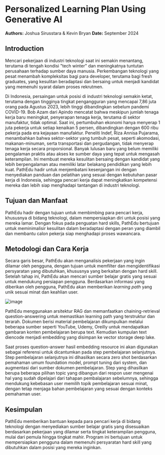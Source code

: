 # Personalized Learning Plan Using Generative AI

**Authors:** Joshua Sirusstara & Kevin Bryan
**Date:** September 2024

## Introduction

Mencari pekerjaan di industri teknologi saat ini semakin menantang, terutama di tengah kondisi "tech winter" dan meningkatnya tuntutan perusahaan terhadap sumber daya manusia. Perkembangan teknologi yang pesat menambah kompleksitas bagi para developer, terutama bagi fresh graduates, yang kesulitan beradaptasi dan bersaing untuk menjadi kandidat yang memenuhi syarat dalam proses rekrutmen.

Di Indonesia, persaingan untuk posisi di industri teknologi semakin ketat, terutama dengan tingginya tingkat pengangguran yang mencapai 7,86 juta orang pada Agustus 2023, lebih tinggi dibandingkan sebelum pandemi COVID-19. Bob Azam dari Apindo mencatat bahwa meskipun jumlah tenaga kerja baru meningkat, penyerapan tenaga kerja, terutama di sektor manufaktur, tidak optimal. Saat ini, pertumbuhan ekonomi hanya menyerap 1 juta pekerja untuk setiap kenaikan 5 persen, dibandingkan dengan 600 ribu pekerja pada era kejayaan manufaktur. Peneliti Indef, Riza Annisa Pujarama, menambahkan bahwa sektor-sektor yang tumbuh pesat, seperti akomodasi, makanan-minuman, serta transportasi dan pergudangan, tidak menyerap tenaga kerja secara proporsional. Banyak lulusan baru yang belum memiliki pengalaman praktis atau akses ke sumber daya yang tepat untuk mengasah keterampilan. Ini membuat mereka kesulitan bersaing dengan kandidat yang lebih berpengalaman atau memiliki latar belakang pendidikan yang lebih kuat. PathEdu hadir untuk menjembatani kesenjangan ini dengan menyediakan panduan dan pelatihan yang sesuai dengan kebutuhan pasar kerja di Indonesia, sehingga pencari kerja dapat meningkatkan kompetensi mereka dan lebih siap menghadapi tantangan di industri teknologi.

## Tujuan dan Manfaat

PathEdu hadir dengan tujuan untuk membimbing para pencari kerja, khususnya di bidang teknologi, dalam mempersiapkan diri untuk posisi yang mereka lamar. Dengan fokus pada penguatan hard skills, PathEdu bertujuan untuk meminimalisir kesulitan dalam beradaptasi dengan peran yang diambil dan membantu calon pekerja siap menghadapi proses wawancara.

## Metodologi dan Cara Kerja

Secara garis besar, PathEdu akan menganalisis pekerjaan yang ingin dilamar oleh pengguna, dengan tujuan untuk memfilter dan mengidentifikasi persyaratan yang dibutuhkan, khususnya yang berkaitan dengan hard skill. Setelah tahap ini, PathEdu akan mencari sumber belajar gratis yang sesuai untuk mendukung persiapan pengguna. Berdasarkan informasi yang diberikan oleh pengguna, PathEdu akan memberikan _learning path_ yang unik sesuai minat dan keahlian user.

![image](https://github.com/user-attachments/assets/31f94fc9-708a-41f8-8317-9450662e64b6)

PathEdu menggunakan arsitektur RAG dan memanfaatkan chaining-retrieval question-answering untuk memastikan learning path yang terstruktur dan terarah. Dokumen berisi material pembelajaran dikumpulkan melalui beberapa sumber seperti YouTube, Udemy, Oreilly untuk mendapatkan gambaran konten pembelajaran berupa text. Kemudian kumpulan text diencode menjadi embedding yang disimpan ke vector storage deep lake.

Saat proses question-answer hasil embedding resource ini akan digunakan sebagai referensi untuk dicantumkan pada step pembelajaran selanjutnya. Step pembelajaran selanjutnya ini dihasilkan secara zero shot berdasarkan pemahaman umum foundation model, prompt tuning dari system, dan augmentasi dari sumber dokumen pembelajaran. Step yang dihasilkan berupa beberapa pilihan topic yang dibangun dari respon user mengenai hal yang sudah dipelajari dari tahapan pembalajaran sebelumnya, sehingga mendukung kebebasan user memilih topik pembelajaran sesuai minat, dengan tetap menjaga bahan pembelajaran yang sesuai dengan konteks pemahaman user.

## Kesimpulan

PathEdu memberikan bantuan kepada para pencari kerja di bidang teknologi dengan menyediakan sumber belajar gratis yang disesuaikan berdasarkan pekerjaan yang dilamar serta tingkat keterampilan pengguna, mulai dari pemula hingga tingkat mahir. Program ini bertujuan untuk mempersiapkan pengguna dalam memenuhi persyaratan hard skill yang dibutuhkan dalam posisi yang mereka inginkan.



